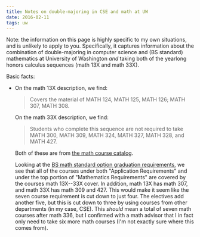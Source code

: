 ```yaml
---
title: Notes on double-majoring in CSE and math at UW
date: 2016-02-11
tags: uw
---
```


Note: the information on this page is highly specific to my own situations, and is unlikely to apply to you.
Specifically, it captures information about the combination of double-majoring in computer science and (BS standard) mathematics at University of Washington *and* taking both of the yearlong honors calculus sequences (math 13X and math 33X).

Basic facts:

- On the math 13X description, we find:

    > Covers the material of MATH 124, MATH 125, MATH 126; MATH 307, MATH 308.

    On the math 33X description, we find:

    > Students who complete this sequence are not required to take MATH 300, MATH 309, MATH 324, MATH 327, MATH 328, and MATH 427.

    Both of these are from [the math course catalog](https://www.washington.edu/students/crscat/math.html).

    Looking at the [BS math standard option graduation requirements](https://www.math.washington.edu/Undergrad/Handbook/BS_STAND_SPR2015.pdf), we see that all of the courses under both "Application Requirements" and under the top portion of "Mathematics Requirements" are covered by the courses math 13X--33X cover.
    In addition, math 13X has math 307, and math 33X has math 309 and 427.
    This would make it seem like the seven course requirement is cut down to just four.
    The electives add another five, but this is cut down to three by using courses from other departments (in my case, CSE).
    This *should* mean a total of seven math courses after math 336, but I confirmed with a math advisor that I in fact only need to take six more math courses (I'm not exactly sure where this comes from).
